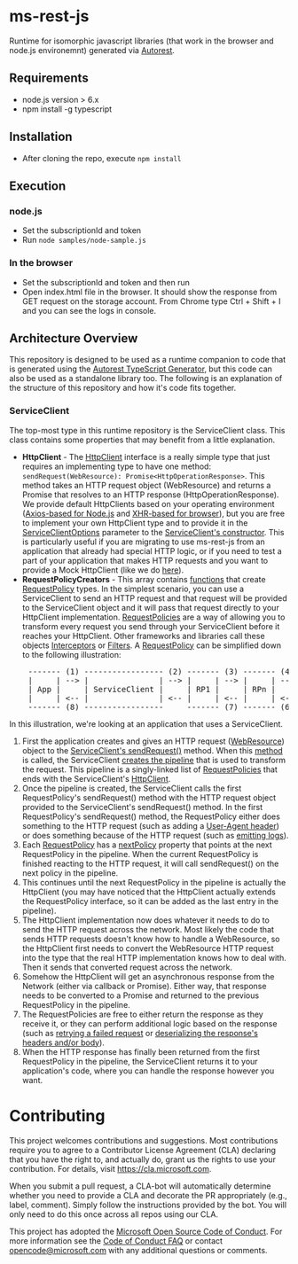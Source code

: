 # ms-rest-js

Runtime for isomorphic javascript libraries (that work in the browser and node.js environemnt) generated via [Autorest](https://github.com/Azure/Autorest).

## Requirements
- node.js version > 6.x
- npm install -g typescript

## Installation
- After cloning the repo, execute `npm install`

## Execution

### node.js
- Set the subscriptionId and token
- Run `node samples/node-sample.js`

### In the browser
- Set the subscriptionId and token and then run
- Open index.html file in the browser. It should show the response from GET request on the storage account. From Chrome type Ctrl + Shift + I and you can see the logs in console.

## Architecture Overview

This repository is designed to be used as a runtime companion to code that is generated using the [Autorest TypeScript Generator](https://github.com/Azure/autorest.typescript), but this code can also be used as a standalone library too. The following is an explanation of the structure of this repository and how it's code fits together.

### ServiceClient

The top-most type in this runtime repository is the ServiceClient class. This class contains some properties that may benefit from a little explanation.

- **HttpClient** - The [HttpClient](https://github.com/Azure/ms-rest-js/blob/master/lib/httpClient.ts#L10) interface is a really simple type that just requires an implementing type to have one method: `sendRequest(WebResource): Promise<HttpOperationResponse>`. This method takes an HTTP request object (WebResource) and returns a Promise that resolves to an HTTP response (HttpOperationResponse). We provide default HttpClients based on your operating environment ([Axios-based for Node.js](https://github.com/Azure/ms-rest-js/blob/master/lib/axiosHttpClient.ts) and [XHR-based for browser](https://github.com/Azure/ms-rest-js/blob/master/lib/xhrHttpClient.ts)), but you are free to implement your own HttpClient type and to provide it in the [ServiceClientOptions](https://github.com/Azure/ms-rest-js/blob/master/lib/serviceClient.ts#L32) parameter to the [ServiceClient's constructor](https://github.com/Azure/ms-rest-js/blob/master/lib/serviceClient.ts#L106). This is particularly useful if you are migrating to use ms-rest-js from an application that already had special HTTP logic, or if you need to test a part of your application that makes HTTP requests and you want to provide a Mock HttpClient (like we do [here](https://github.com/Azure/ms-rest-js/blob/master/test/shared/serviceClientTests.ts#L15)).
- **RequestPolicyCreators** - This array contains [functions](https://github.com/Azure/ms-rest-js/blob/master/lib/policies/requestPolicy.ts#L12) that create [RequestPolicy](https://github.com/Azure/ms-rest-js/blob/master/lib/policies/requestPolicy.ts#L14) types. In the simplest scenario, you can use a ServiceClient to send an HTTP request and that request will be provided to the ServiceClient object and it will pass that request directly to your HttpClient implementation. [RequestPolicies](https://github.com/Azure/ms-rest-js/blob/master/lib/policies/requestPolicy.ts#L14) are a way of allowing you to transform every request you send through your ServiceClient before it reaches your HttpClient. Other frameworks and libraries call these objects [Interceptors](https://github.com/square/okhttp/wiki/Interceptors) or [Filters](https://tomcat.apache.org/tomcat-5.5-doc/servletapi/javax/servlet/Filter.html). A [RequestPolicy](https://github.com/Azure/ms-rest-js/blob/master/lib/policies/requestPolicy.ts#L14) can be simplified down to the following illustration:
<pre>
    ------- (1) ----------------- (2) ------- (3) ------- (4) -------------- (5)   ~~~~~~~
    |     | --> |               | --> |     | --> |     | --> |            | -->  ~       ~
    | App |     | ServiceClient |     | RP1 |     | RPn |     | HttpClient |    ~ Network  ~
    |     | <-- |               | <-- |     | <-- |     | <-- |            | <--  ~       ~
    ------- (8) -----------------     ------- (7) ------- (6) --------------       ~~~~~~~
</pre>
  In this illustration, we're looking at an application that uses a ServiceClient.
  
  1. First the application creates and gives an HTTP request ([WebResource](https://github.com/Azure/ms-rest-js/blob/master/lib/webResource.ts#L36)) object to the [ServiceClient's sendRequest()](https://github.com/Azure/ms-rest-js/blob/master/lib/serviceClient.ts#L149) method. When this [method](https://github.com/Azure/ms-rest-js/blob/master/lib/serviceClient.ts#L149) is called, the ServiceClient [creates the pipeline](https://github.com/Azure/ms-rest-js/blob/master/lib/serviceClient.ts#L167-L172) that is used to transform the request. This pipeline is a singly-linked list of [RequestPolicies](https://github.com/Azure/ms-rest-js/blob/master/lib/policies/requestPolicy.ts#L14) that ends with the ServiceClient's [HttpClient](https://github.com/Azure/ms-rest-js/blob/master/lib/httpClient.ts#L10).
  2. Once the pipeline is created, the ServiceClient calls the first RequestPolicy's sendRequest() method with the HTTP request object provided to the ServiceClient's sendRequest() method. In the first RequestPolicy's sendRequest() method, the RequestPolicy either does something to the HTTP request (such as adding a [User-Agent header](https://github.com/Azure/ms-rest-js/blob/master/lib/policies/msRestUserAgentPolicy.ts#L20)) or does something because of the HTTP request (such as [emitting logs](https://github.com/Azure/ms-rest-js/blob/master/lib/policies/logPolicy.ts#L14)).
  3. Each [RequestPolicy](https://github.com/Azure/ms-rest-js/blob/master/lib/policies/requestPolicy.ts#L14) has a [nextPolicy](https://github.com/Azure/ms-rest-js/blob/master/lib/policies/requestPolicy.ts#L19) property that points at the next RequestPolicy in the pipeline. When the current RequestPolicy is finished reacting to the HTTP request, it will call sendRequest() on the next policy in the pipeline.
  4. This continues until the next RequestPolicy in the pipeline is actually the HttpClient (you may have noticed that the HttpClient actually extends the RequestPolicy interface, so it can be added as the last entry in the pipeline).
  5. The HttpClient implementation now does whatever it needs to do to send the HTTP request across the network. Most likely the code that sends HTTP requests doesn't know how to handle a WebResource, so the HttpClient first needs to convert the WebResource HTTP request into the type that the real HTTP implementation knows how to deal with. Then it sends that converted request across the network.
  6. Somehow the HttpClient will get an asynchronous response from the Network (either via callback or Promise). Either way, that response needs to be converted to a Promise<HttpOperationResponse> and returned to the previous RequestPolicy in the pipeline.
  7. The RequestPolicies are free to either return the response as they receive it, or they can perform additional logic based on the response (such as [retrying a failed request](https://github.com/Azure/ms-rest-js/blob/master/lib/policies/exponentialRetryPolicy.ts#L42) or [deserializing the response's headers and/or body](https://github.com/Azure/ms-rest-js/blob/master/lib/policies/deserializationPolicy.ts#L28)).
  8. When the HTTP response has finally been returned from the first RequestPolicy in the pipeline, the ServiceClient returns it to your application's code, where you can handle the response however you want.



# Contributing

This project welcomes contributions and suggestions.  Most contributions require you to agree to a
Contributor License Agreement (CLA) declaring that you have the right to, and actually do, grant us
the rights to use your contribution. For details, visit https://cla.microsoft.com.

When you submit a pull request, a CLA-bot will automatically determine whether you need to provide
a CLA and decorate the PR appropriately (e.g., label, comment). Simply follow the instructions
provided by the bot. You will only need to do this once across all repos using our CLA.

This project has adopted the [Microsoft Open Source Code of Conduct](https://opensource.microsoft.com/codeofconduct/).
For more information see the [Code of Conduct FAQ](https://opensource.microsoft.com/codeofconduct/faq/) or
contact [opencode@microsoft.com](mailto:opencode@microsoft.com) with any additional questions or comments.

